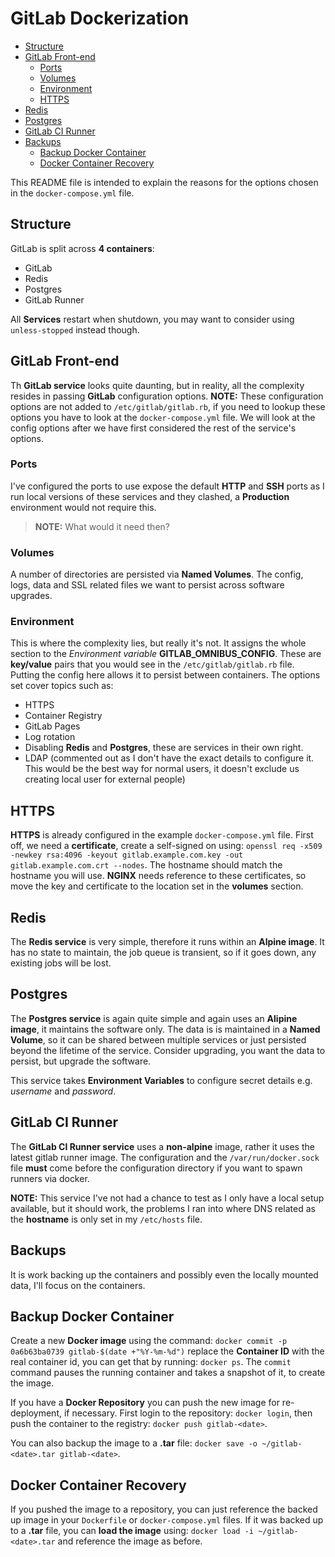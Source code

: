 # GitLab Dockerization

* [Structure](#structure)
* [GitLab Front-end](#gitLab-front-end)
  * [Ports](#ports)
  * [Volumes](#volumes)
  * [Environment](#environment)
  * [HTTPS](#https)
* [Redis](#redis)
* [Postgres](#postgres)
* [GitLab CI Runner](#gitlab-ci-runner)
* [Backups](#backups)
  * [Backup Docker Container](#backup-docker-container)
  * [Docker Container Recovery](#docker-container-recovery)

This README file is intended to explain the reasons for the options chosen in the `docker-compose.yml` file.

## Structure

GitLab is split across **4 containers**:

* GitLab
* Redis
* Postgres
* GitLab Runner

All **Services** restart when shutdown, you may want to consider using `unless-stopped` instead though.

## GitLab Front-end

Th **GitLab service** looks quite daunting, but in reality, all the complexity resides in passing **GitLab** configuration options. **NOTE:** These configuration options are not added to `/etc/gitlab/gitlab.rb`, if you need to lookup these options you have to look at the `docker-compose.yml` file. We will look at the config options after we have first considered the rest of the service's options.

### Ports

I've configured the ports to use expose the default **HTTP** and **SSH** ports as I run local versions of these services and they clashed, a **Production** environment would not require this.

> **NOTE:** What would it need then?

### Volumes

A number of directories are persisted via **Named Volumes**. The config, logs, data and SSL related files we want to persist across software upgrades.

### Environment

This is where the complexity lies, but really it's not. It assigns the whole section to the _Environment variable_ **GITLAB_OMNIBUS_CONFIG**. These are **key/value** pairs that you would see in the `/etc/gitlab/gitlab.rb` file. Putting the config here allows it to persist between containers. The options set cover topics such as:

* HTTPS
* Container Registry
* GitLab Pages
* Log rotation
* Disabling **Redis** and **Postgres**, these are services in their own right.
* LDAP (commented out as I don't have the exact details to configure it. This would be the best way for normal users, it doesn't exclude us creating local user for external people)

## HTTPS

**HTTPS** is already configured in the example `docker-compose.yml` file. First off, we need a **certificate**, create a self-signed on using: `openssl req -x509 -newkey rsa:4096 -keyout gitlab.example.com.key -out gitlab.example.com.crt --nodes`. The hostname should match the hostname you will use. **NGINX** needs reference to these certificates, so move the key and certificate to the location set in the **volumes** section.

## Redis

The **Redis service** is very simple, therefore it runs within an **Alpine image**. It has no state to maintain, the job queue is transient, so if it goes down, any existing jobs will be lost.

## Postgres

The **Postgres service** is again quite simple and again uses an **Alipine image**, it maintains the software only. The data is is maintained in a **Named Volume**, so it can be shared between multiple services or just persisted beyond the lifetime of the service. Consider upgrading, you want the data to persist, but upgrade the software.

This service takes **Environment Variables** to configure secret details e.g. _username_ and _password_.

## GitLab CI Runner

The **GitLab CI Runner service** uses a **non-alpine** image, rather it uses the latest gitlab runner image. The configuration and the `/var/run/docker.sock` file **must** come before the configuration directory if you want to spawn runners via docker.

**NOTE:** This service I've not had a chance to test as I only have a local setup available, but it should work, the problems I ran into where DNS related as the **hostname** is only set in my `/etc/hosts` file.

## Backups

It is work backing up the containers and possibly even the locally mounted data, I'll focus on the containers.

## Backup Docker Container

Create a new **Docker image** using the command: `docker commit -p 0a6b63ba0739 gitlab-$(date +"%Y-%m-%d")` replace the **Container ID** with the real container id, you can get that by running: `docker ps`. The `commit` command pauses the running container and takes a snapshot of it, to create the image.

If you have a **Docker Repository** you can push the new image for re-deployment, if necessary. First login to the repository: `docker login`, then push the container to the registry: `docker push gitlab-<date>`.

You can also backup the image to a **.tar** file: `docker save -o ~/gitlab-<date>.tar gitlab-<date>`.

## Docker Container Recovery

If you pushed the image to a repository, you can just reference the backed up image in your `Dockerfile` or `docker-compose.yml` files. If it was backed up to a **.tar** file, you can **load the image** using: `docker load -i ~/gitlab-<date>.tar` and reference the image as before.
